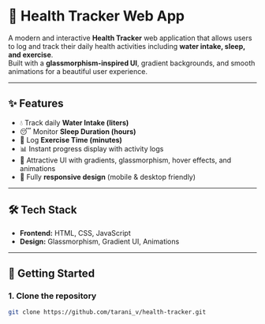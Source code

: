 # 🌱 Health Tracker Web App

A modern and interactive **Health Tracker** web application that allows users to log and track their daily health activities including **water intake, sleep, and exercise**.  
Built with a **glassmorphism-inspired UI**, gradient backgrounds, and smooth animations for a beautiful user experience.  

---

## ✨ Features
- 💧 Track daily **Water Intake (liters)**
- 😴 Monitor **Sleep Duration (hours)**
- 🏃 Log **Exercise Time (minutes)**
- 📊 Instant progress display with activity logs
- 🎨 Attractive UI with gradients, glassmorphism, hover effects, and animations
- 📱 Fully **responsive design** (mobile & desktop friendly)

---

## 🛠️ Tech Stack
- **Frontend:** HTML, CSS, JavaScript  
- **Design:** Glassmorphism, Gradient UI, Animations  

---

## 🚀 Getting Started

### 1. Clone the repository
```bash
git clone https://github.com/tarani_v/health-tracker.git
